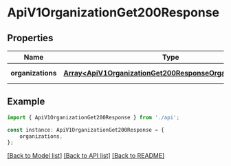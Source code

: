 # ApiV1OrganizationGet200Response


## Properties

Name | Type | Description | Notes
------------ | ------------- | ------------- | -------------
**organizations** | [**Array&lt;ApiV1OrganizationGet200ResponseOrganizationsInner&gt;**](ApiV1OrganizationGet200ResponseOrganizationsInner.md) |  | [default to undefined]

## Example

```typescript
import { ApiV1OrganizationGet200Response } from './api';

const instance: ApiV1OrganizationGet200Response = {
    organizations,
};
```

[[Back to Model list]](../README.md#documentation-for-models) [[Back to API list]](../README.md#documentation-for-api-endpoints) [[Back to README]](../README.md)
